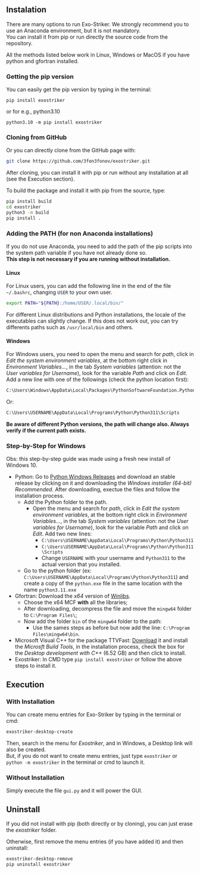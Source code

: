 ## Instalation

There are many options to run Exo-Striker. We strongly recommend you to use an Anaconda environment, but it is not mandatory.  
You can install it from pip or run directly the source code from the repository.  

All the methods listed below work in Linux, Windows or MacOS if you have python and gfortran installed.

### Getting the pip version
You can easily get the pip version by typing in the terminal:

```
pip install exostriker
```
or for e.g., python3.10

```
python3.10 -m pip install exostriker
```

### Cloning from GitHub

Or you can directly clone from the GitHub page with:

```bash
git clone https://github.com/3fon3fonov/exostriker.git
```

After cloning, you can install it with pip or run without any installation at all (see the Execution section).  

To build the package and install it with pip from the source, type:  

```bash
pip install build
cd exostriker
python3 -m build
pip install .
```

### Adding the PATH (for non Anaconda installations)
If you do not use Anaconda, you need to add the path of the pip scripts into the system path variable if you have not already done so.  
**This step is not necessary if you are running without installation.**

#### Linux
For Linux users, you can add the following line in the end of the file `~/.bashrc`, changing `USER` to your own user.

```bash
export PATH="${PATH}:/home/USER/.local/bin/"
```

For different Linux distributions and Python installations, the locale of the executables can slightly change. If this does not work out, you can try differents paths such as `/usr/local/bin` and others.


#### Windows
For Windows users, you need to open the menu and search for *path*, click in *Edit the system environment variables*, at the bottom right click in *Environment Variables...*, in the tab *System variables* (attention: not the *User variables for Username*), look for the variable *Path* and click on *Edit*. Add a new line with one of the followings (check the python location first):

```bash
C:\Users\Windows\AppData\Local\Packages\PythonSoftwareFoundation.Python.3.11_qbz5n2kfra8p0\LocalCache\local-packages\Python311\Scripts
```

Or:

```bash
C:\Users\USERNAME\AppData\Local\Programs\Python\Python311\Scripts
```

**Be aware of different Python versions, the path will change also. Always verify if the current path exists.**

### Step-by-Step for Windows
Obs: this step-by-step guide was made using a fresh new install of Windows 10.

- Python: Go to [Python Windows Releases](https://www.python.org/downloads/windows/) and download an stable release by clicking on it and downloading the *Windows installer (64-bit) Recommended*. After downloading, exectue the files and follow the installation process.
    - Add the Python folder to the path.
        - Open the menu and search for *path*, click in *Edit the system environment variables*, at the bottom right click in *Environment Variables...*, in the tab *System variables* (attention: not the *User variables for Username*), look for the variable *Path* and click on *Edit*. Add two new lines:
            - `C:\Users\USERNAME\AppData\Local\Programs\Python\Python311`
            - `C:\Users\USERNAME\AppData\Local\Programs\Python\Python311\Scripts`
            - Change `USERNAME` with your username and `Python311` to the actual version that you installed.
    - Go to the python folder (ex: `C:\Users\USERNAME\AppData\Local\Programs\Python\Python311`) and create a copy of the `python.exe` file in the same location with the name `python3.11.exe`
- Gfortran: Download the *x64* version of [Winlibs](https://winlibs.com).
    - Choose the x64 MCF **with** all the libraries;
    - After downloading, decompress the file and move the `mingw64` folder to `C:\Program Files\`;
    - Now add the folder `bin` of the `mingw64` folder to the path:
         - Use the sames steps as before but now add the line: `C:\Program Files\mingw64\bin`.
- Microsoft Visual C++ for the package TTVFast: [Download](https://visualstudio.microsoft.com/visual-cpp-build-tools/) it and install the *Microsft Build Tools*, in the installation process, check the box for the *Desktop development with C++* (6.52 GB) and then click to install.
- Exostriker: In CMD type `pip install exostriker` or follow the above steps to install it.

## Execution

### With Installation
You can create menu entries for Exo-Striker by typing in the terminal or cmd:  

```bash
exostriker-desktop-create
```

Then, search in the menu for *Exostriker*, and in Windows, a Desktop link will also be created.  
But, if you do not want to create menu entries, just type `exostriker` or `python -m exostriker` in the terminal or cmd to launch it.

### Without Installation
Simply execute the file `gui.py` and it will power the GUI.

## Uninstall
If you did not install with pip (both directly or by cloning), you can just erase the *exostriker* folder.  

Otherwise, first remove the menu entries (if you have added it) and then uninstall:

```bash
exostriker-desktop-remove
pip uninstall exostriker
```

